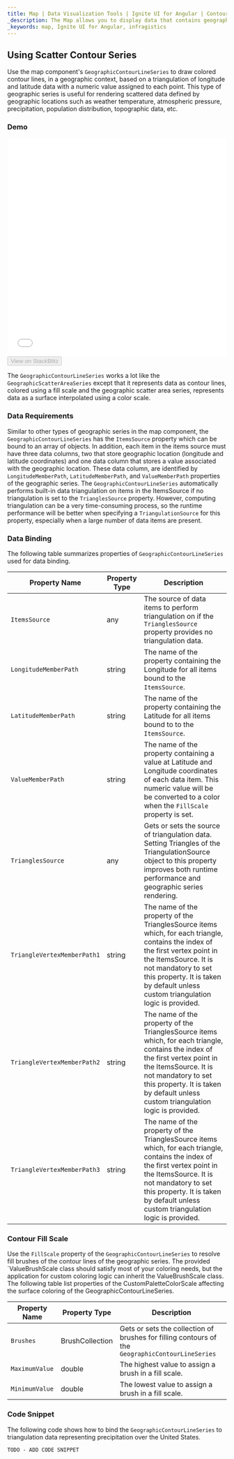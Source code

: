 ```yaml
---
title: Map | Data Visualization Tools | Ignite UI for Angular | Contour Line Series | Infragistics
_description: The Map allows you to display data that contains geographic locations from view models or geo-spatial data loaded from shape files on geographic imagery maps.View the demo, dependencies, usage and toolbar for more information.
_keywords: map, Ignite UI for Angular, infragistics
---
```


## Using Scatter Contour Series

Use the map component's `GeographicContourLineSeries` to draw colored contour lines, in a geographic context, based on a triangulation of longitude and latitude data with a numeric value assigned to each point. This type of geographic series is useful for rendering scattered data defined by geographic locations such as weather temperature, atmospheric pressure, precipitation, population distribution, topographic data, etc.

### Demo

<div class="sample-container" style="height: 500px">
    <iframe id="geo-map-type-scatter-contour-series-iframe" src='{environment:demosBaseUrl}/maps/geo-map-type-scatter-contour-series' width="100%" height="100%" seamless frameBorder="0" onload="onSampleIframeContentLoaded(this);"></iframe>
</div>
<div>
    <button data-localize="stackblitz" disabled class="stackblitz-btn"   data-iframe-id="geo-map-type-scatter-contour-series-iframe" data-demos-base-url="{environment:demosBaseUrl}">View on StackBlitz
    </button>
</div>

<div class="divider--half"></div>

The `GeographicContourLineSeries` works a lot like the `GeographicScatterAreaSeries` except that it represents data as contour lines, colored using a fill scale and the geographic scatter area series, represents data as a surface interpolated using a color scale.

### Data Requirements

Similar to other types of geographic series in the map component, the `GeographicContourLineSeries` has the `ItemsSource` property which can be bound to an array of objects. In addition, each item in the items source must have three data columns, two that store geographic location (longitude and latitude coordinates) and one data column that stores a value associated with the geographic location. These data column, are identified by `LongitudeMemberPath`, `LatitudeMemberPath`, and `ValueMemberPath` properties of the geographic series.
The `GeographicContourLineSeries` automatically performs built-in data triangulation on items in the ItemsSource if no triangulation is set to the `TrianglesSource` property. However, computing triangulation can be a very time-consuming process, so the runtime performance will be better when specifying a `TriangulationSource` for this property, especially when a large number of data items are present.

### Data Binding

The following table summarizes properties of `GeographicContourLineSeries` used for data binding.

| Property Name               | Property Type | Description                                                                                                                                                                                                                                                      |
| --------------------------- | ------------- | ---------------------------------------------------------------------------------------------------------------------------------------------------------------------------------------------------------------------------------------------------------------- |
| `ItemsSource`               | any           | The source of data items to perform triangulation on if the `TrianglesSource` property provides no triangulation data.                                                                                                                                           |
| `LongitudeMemberPath`       | string        | The name of the property containing the Longitude for all items bound to the `ItemsSource`.                                                                                                                                                                      |
| `LatitudeMemberPath`        | string        | The name of the property containing the Latitude for all items bound to to the `ItemsSource`.                                                                                                                                                                    |
| `ValueMemberPath`           | string        | The name of the property containing a value at Latitude and Longitude coordinates of each data item. This numeric value will be be converted to a color when the `FillScale` property is set.                                                                    |
| `TrianglesSource`           | any           | Gets or sets the source of triangulation data. Setting Triangles of the TriangulationSource object to this property improves both runtime performance and geographic series rendering.                                                                           |
| `TriangleVertexMemberPath1` | string        | The name of the property of the TrianglesSource items which, for each triangle, contains the index of the first vertex point in the ItemsSource. It is not mandatory to set this property. It is taken by default unless custom triangulation logic is provided. |
| `TriangleVertexMemberPath2` | string        | The name of the property of the TrianglesSource items which, for each triangle, contains the index of the first vertex point in the ItemsSource. It is not mandatory to set this property. It is taken by default unless custom triangulation logic is provided. |
| `TriangleVertexMemberPath3` | string        | The name of the property of the TrianglesSource items which, for each triangle, contains the index of the first vertex point in the ItemsSource. It is not mandatory to set this property. It is taken by default unless custom triangulation logic is provided. |

### Contour Fill Scale

Use the `FillScale` property of the `GeographicContourLineSeries` to resolve fill brushes of the contour lines of the geographic series.
The provided \`ValueBrushScale class should satisfy most of your coloring needs, but the application for custom coloring logic can inherit the ValueBrushScale class.
The following table list properties of the CustomPaletteColorScale affecting the surface coloring of the GeographicContourLineSeries.

| Property Name  | Property Type   | Description                                                                                      |
| -------------- | --------------- | ------------------------------------------------------------------------------------------------ |
| `Brushes`      | BrushCollection | Gets or sets the collection of brushes for filling contours of the `GeographicContourLineSeries` |
| `MaximumValue` | double          | The highest value to assign a brush in a fill scale.                                             |
| `MinimumValue` | double          | The lowest value to assign a brush in a fill scale.                                              |

### Code Snippet

The following code shows how to bind the `GeographicContourLineSeries` to triangulation data representing precipitation over the United States.

<!-- Angular -->

```html
TODO - ADD CODE SNIPPET
```

```typescript

```

